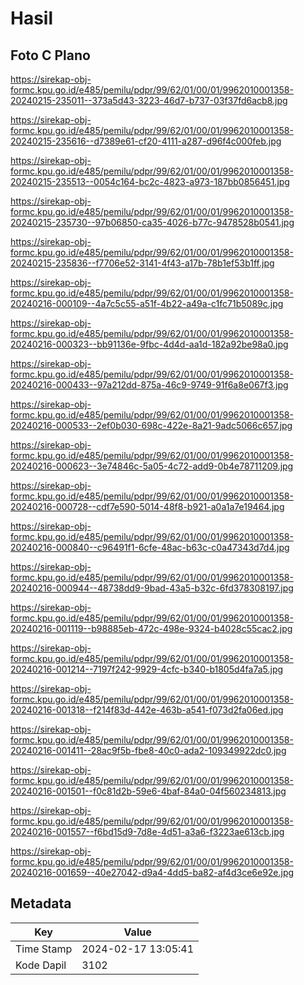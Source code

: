 # Hasil

## Foto C Plano

https://sirekap-obj-formc.kpu.go.id/e485/pemilu/pdpr/99/62/01/00/01/9962010001358-20240215-235011--373a5d43-3223-46d7-b737-03f37fd6acb8.jpg

https://sirekap-obj-formc.kpu.go.id/e485/pemilu/pdpr/99/62/01/00/01/9962010001358-20240215-235616--d7389e61-cf20-4111-a287-d96f4c000feb.jpg

https://sirekap-obj-formc.kpu.go.id/e485/pemilu/pdpr/99/62/01/00/01/9962010001358-20240215-235513--0054c164-bc2c-4823-a973-187bb0856451.jpg

https://sirekap-obj-formc.kpu.go.id/e485/pemilu/pdpr/99/62/01/00/01/9962010001358-20240215-235730--97b06850-ca35-4026-b77c-9478528b0541.jpg

https://sirekap-obj-formc.kpu.go.id/e485/pemilu/pdpr/99/62/01/00/01/9962010001358-20240215-235836--f7706e52-3141-4f43-a17b-78b1ef53b1ff.jpg

https://sirekap-obj-formc.kpu.go.id/e485/pemilu/pdpr/99/62/01/00/01/9962010001358-20240216-000109--4a7c5c55-a51f-4b22-a49a-c1fc71b5089c.jpg

https://sirekap-obj-formc.kpu.go.id/e485/pemilu/pdpr/99/62/01/00/01/9962010001358-20240216-000323--bb91136e-9fbc-4d4d-aa1d-182a92be98a0.jpg

https://sirekap-obj-formc.kpu.go.id/e485/pemilu/pdpr/99/62/01/00/01/9962010001358-20240216-000433--97a212dd-875a-46c9-9749-91f6a8e067f3.jpg

https://sirekap-obj-formc.kpu.go.id/e485/pemilu/pdpr/99/62/01/00/01/9962010001358-20240216-000533--2ef0b030-698c-422e-8a21-9adc5066c657.jpg

https://sirekap-obj-formc.kpu.go.id/e485/pemilu/pdpr/99/62/01/00/01/9962010001358-20240216-000623--3e74846c-5a05-4c72-add9-0b4e78711209.jpg

https://sirekap-obj-formc.kpu.go.id/e485/pemilu/pdpr/99/62/01/00/01/9962010001358-20240216-000728--cdf7e590-5014-48f8-b921-a0a1a7e19464.jpg

https://sirekap-obj-formc.kpu.go.id/e485/pemilu/pdpr/99/62/01/00/01/9962010001358-20240216-000840--c96491f1-6cfe-48ac-b63c-c0a47343d7d4.jpg

https://sirekap-obj-formc.kpu.go.id/e485/pemilu/pdpr/99/62/01/00/01/9962010001358-20240216-000944--48738dd9-9bad-43a5-b32c-6fd378308197.jpg

https://sirekap-obj-formc.kpu.go.id/e485/pemilu/pdpr/99/62/01/00/01/9962010001358-20240216-001119--b98885eb-472c-498e-9324-b4028c55cac2.jpg

https://sirekap-obj-formc.kpu.go.id/e485/pemilu/pdpr/99/62/01/00/01/9962010001358-20240216-001214--7197f242-9929-4cfc-b340-b1805d4fa7a5.jpg

https://sirekap-obj-formc.kpu.go.id/e485/pemilu/pdpr/99/62/01/00/01/9962010001358-20240216-001318--f214f83d-442e-463b-a541-f073d2fa06ed.jpg

https://sirekap-obj-formc.kpu.go.id/e485/pemilu/pdpr/99/62/01/00/01/9962010001358-20240216-001411--28ac9f5b-fbe8-40c0-ada2-109349922dc0.jpg

https://sirekap-obj-formc.kpu.go.id/e485/pemilu/pdpr/99/62/01/00/01/9962010001358-20240216-001501--f0c81d2b-59e6-4baf-84a0-04f560234813.jpg

https://sirekap-obj-formc.kpu.go.id/e485/pemilu/pdpr/99/62/01/00/01/9962010001358-20240216-001557--f6bd15d9-7d8e-4d51-a3a6-f3223ae613cb.jpg

https://sirekap-obj-formc.kpu.go.id/e485/pemilu/pdpr/99/62/01/00/01/9962010001358-20240216-001659--40e27042-d9a4-4dd5-ba82-af4d3ce6e92e.jpg


## Metadata

| Key        | Value               |
| ---------- | ------------------- |
| Time Stamp | 2024-02-17 13:05:41 |
| Kode Dapil | 3102                |



